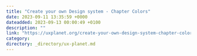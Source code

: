 ```yaml
---
title: "Create your own Design system - Chapter Colors"
date: 2023-09-11 13:35:59 +0000
dateadded: 2023-09-13 00:00:49 +0100
description: ""
link: "https://uxplanet.org/create-your-own-design-system-chapter-colors-256600ed408a?source=rss----819cc2aaeee0---4"
category:
directory: _directory/ux-planet.md
---
```

